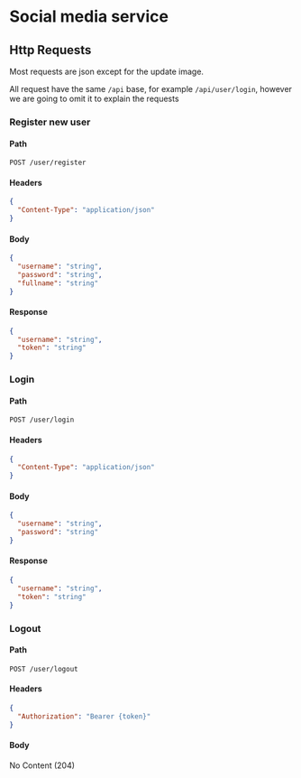 # Social media service



## Http Requests

Most requests are json except for the update image.

All request have the same `/api` base, for example `/api/user/login`,
however we are going to omit it to explain the requests

### Register new user

#### Path

```http
POST /user/register
```

#### Headers

```json
{
  "Content-Type": "application/json"
}
```

#### Body

```json
{
  "username": "string",
  "password": "string",
  "fullname": "string"
}
```
#### Response

```json
{
  "username": "string",
  "token": "string"
}
```


### Login

#### Path

```http
POST /user/login
```

#### Headers

```json
{
  "Content-Type": "application/json"
}
```

#### Body

```json
{
  "username": "string",
  "password": "string"
}
```
#### Response

```json
{
  "username": "string",
  "token": "string"
}
```

### Logout

#### Path

```http
POST /user/logout
```

#### Headers

```json
{
  "Authorization": "Bearer {token}"
}
```

#### Body

No Content (204)

